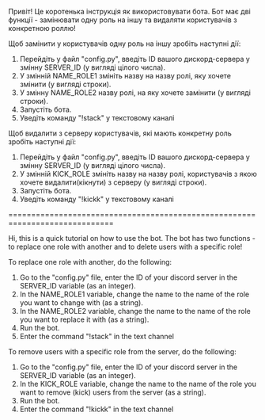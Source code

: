 Привіт! Це коротенька інструкція як використовувати бота.
Бот має дві функції - замінювати одну роль на іншу та видаляти користувачів з конкретною роллю!

Щоб замінити у користувачів одну роль на іншу зробіть наступні дії:
1. Перейдіть у файл "config.py", введіть ID вашого дискорд-сервера у змінну SERVER_ID (у вигляді цілого числа). 
2. У змінній NAME_ROLE1 змініть назву на назву ролі, яку хочете змінити (у вигляді строки).
3. У змінну NAME_ROLE2 назву ролі, на яку хочете замінити (у вигляді строки).
4. Запустіть бота.
5. Уведіть команду "!stack" у текстовому каналі


Щоб видалити з серверу користувачів, які мають конкретну роль зробіть наступні дії:
1. Перейдіть у файл "config.py", введіть ID вашого дискорд-сервера у змінну SERVER_ID (у вигляді цілого числа). 
2. У змінній KICK_ROLE змініть назву на назву ролі, користувачів з якою хочете видалити(кікнути) з серверу (у вигляді строки).
3. Запустіть бота.
4. Уведіть команду "!kickk" у текстовому каналі

=============================================================================

Hi, this is a quick tutorial on how to use the bot.
The bot has two functions - to replace one role with another and to delete users with a specific role!

To replace one role with another, do the following:
1. Go to the "config.py" file, enter the ID of your discord server in the SERVER_ID variable (as an integer). 
2. In the NAME_ROLE1 variable, change the name to the name of the role you want to change with (as a string).
3. In the NAME_ROLE2 variable, change the name to the name of the role you want to replace it with (as a string).
4. Run the bot.
5. Enter the command "!stack" in the text channel


To remove users with a specific role from the server, do the following:
1. Go to the "config.py" file, enter the ID of your discord server in the SERVER_ID variable (as an integer). 
2. In the KICK_ROLE variable, change the name to the name of the role you want to remove (kick) users from the server (as a string).
3. Run the bot.
4. Enter the command "!kickk" in the text channel
